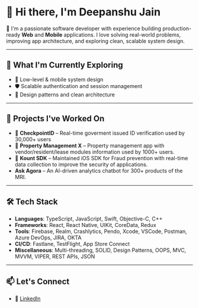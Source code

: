 # 👋 Hi there, I'm Deepanshu Jain

🚀 I'm a passionate software developer with experience building production-ready **Web** and **Mobile** applications. I love solving real-world problems, improving app architecture, and exploring clean, scalable system design.

---

## 🧠 What I'm Currently Exploring

- 🧩 Low-level & mobile system design
- 🛡️ Scalable authentication and session management
- 🧱 Design patterns and clean architecture

---

## 💼 Projects I've Worked On

- 🔐 **CheckpointID** – Real-time goverment issued ID verification used by 30,000+ users
- 🏢 **Property Management X** – Property management app with vendor/resident/lease modules information used by 1000+ users.
- 🧠 **Kount SDK** – Maintained iOS SDK for Fraud prevention with real-time data collection to improve the security of applications.
-  **Ask Agora** – An AI-driven analytics chatbot for 300+ products of the MRI.

---

## 🛠️ Tech Stack

- **Languages**:  TypeScript, JavaScript, Swift, Objective-C, C++
- **Frameworks**: React, React Native, UIKit, CoreData, Redux
- **Tools**: Firebase, Realm, Crashlytics, Pendo, Xcode, VSCode, Postman, Azure DevOps, JIRA, OKTA
- **CI/CD**: Fastlane, TestFlight, App Store Connect
- **Miscellaneous**: Multi-threading, SOLID, Design Patterns, OOPS, MVC, MVVM, VIPER, REST APIs, JSON

---

## 📫 Let's Connect

- 💼 [LinkedIn](https://www.linkedin.com/in/deepanshujain)

